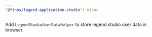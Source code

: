 ```yaml
---
'@finos/legend-application-studio': minor
---
```


Add `LegendStudioUserDataHelper` to store legend studio user data in browser.